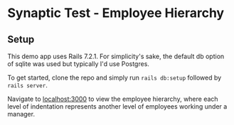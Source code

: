 # Synaptic Test - Employee Hierarchy

## Setup

This demo app uses Rails 7.2.1. For simplicity's sake, the default db option of sqlite was used but typically I'd use Postgres.

To get started, clone the repo and simply run `rails db:setup` followed by `rails server`.

Navigate to [localhost:3000](http://localhost:3000) to view the employee hierarchy, where each level of indentation represents another level of employees working under a manager.
